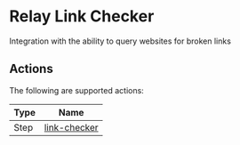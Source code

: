 # Relay Link Checker

Integration with the ability to query websites for broken links

## Actions

The following are supported actions: 

|   Type    |  Name              |
|-----------|--------------------|
| Step      | [link-checker](/steps/link-checker)  |